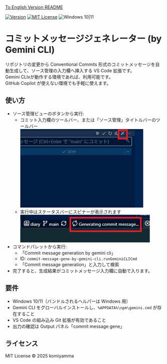[To English Version README](README.md)

[![Version](https://img.shields.io/badge/version-v0.2.4-4094ff.svg)](https://marketplace.visualstudio.com/items?itemName=komiyamma.commit-message-gene-by-gemini-cli)
[![MIT License](https://img.shields.io/badge/license-MIT-blue.svg?style=flat)](LICENSE)
![Windows 10|11](https://img.shields.io/badge/Windows-_10_|_11-6479ff.svg?logo=windows&logoColor=white)


# コミットメッセージジェネレーター (by Gemini CLI)

リポジトリの変更から Conventional Commits 形式のコミットメッセージを自動生成して、ソース管理の入力欄へ挿入する VS Code 拡張です。  
Gemini CLIxが動作する環境であれば、利用可能です。  
GitHub Copilot が使えない環境でも手軽に使えます。


## 使い方

- ソース管理ビューのボタンから実行:
  - コミット入力欄のツールバー、または「ソース管理」タイトルバーのツールバー  
   [![Commit Input Box Button](images/button.png)](images/button.png)
  - 実行中はステータスバーにスピナーが表示されます  
    [![Commit StatusBar](images/statusbar.png)](images/statusbar.png)
- コマンドパレットから実行:
  - 「Commit message generation by gemini cli」
  - ID: `commit-message-gene-by-gemini-cli.runGeminiCLICmd`
  - 「Commit message generation」と入力して検索
- 完了すると、生成結果がコミットメッセージ入力欄に自動で入ります。

## 要件

- Windows 10/11（バンドルされるヘルパーは Windows 用）
- Gemini CLI をグローバルインストールし、`%APPDATA%\npm\gemini.cmd` が存在すること
- VS Code の組み込み Git 拡張が有効であること
- 出力の確認は Output パネル「commit message gene」

## ライセンス

MIT License © 2025 komiyamma
